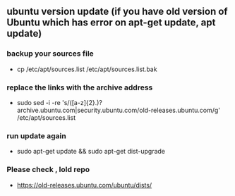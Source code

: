 ## ubuntu version update (if you have old version of Ubuntu which has error on apt-get update, apt update)

### backup your sources file
- cp /etc/apt/sources.list /etc/apt/sources.list.bak 

### replace the links with the archive address
- sudo sed -i -re 's/([a-z]{2}.)?archive.ubuntu.com|security.ubuntu.com/old-releases.ubuntu.com/g' /etc/apt/sources.list

### run update again
- sudo apt-get update && sudo apt-get dist-upgrade


### Please check , lold repo 
- https://old-releases.ubuntu.com/ubuntu/dists/
